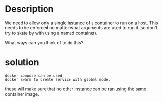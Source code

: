 # Description

We need to allow only a single instance of a container to run on a host.
This needs to be enforced no matter what arguments are used to run it (so don't try to skate by with using a named container).

What ways can you think of to do this?

# solution
	docker compose can be used
	docker swarm to create service with global mode.
these will make sure that no other instance can be ran using the same container image.

